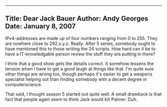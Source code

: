 -----
Title:  Dear Jack Bauer
Author: Andy Georges
Date: January 8, 2007
-----







IPv4-addresses are made up of four numbers ranging from 0 to 255. They
are nowhere close to 292.x.y.z. Really. After 5 series, somebody ought
to have mentioned this to those writing the 24 scripts. How hard can it
be to have a IT-knowledgable person review the stuff they are putting in
there?


I think that a good show gets the details correct. It somehow lessens
the tension when I have to get a good laugh at things like that. I'm
quite sure other things are wrong too, though perhaps it's easier to get
a weapons specialist helping out than finding somebody with a decent
degree in computerscience.


That said, I thought season 5 started out quite well. A small drawback
is that fact that people again seem to think Jack would kill Palmer.
Duh.





